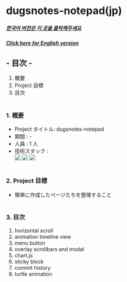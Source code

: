 # dugsnotes-notepad(jp)

##### [한국어 버전은 이 곳을 클릭해주세요](README.md)

##### [Click here for English version](README_EN.md)

## - 目次 -

1. 概要
2. Project 目標
3. 目次
   </br>
   </br>

### 1. 概要

- Project タイトル: dugsnotes-notepad
- 期間 : -
- 人員 : 1 人
- 技術スタック : </br>
  <img src="https://img.shields.io/badge/HTML5-E34F26?style=for-the-badge&logo=HTML5&logoColor=white">
  <img src="https://img.shields.io/badge/CSS3-1572B6?style=for-the-badge&logo=CSS3&logoColor=white">
  <img src="https://img.shields.io/badge/Javascript-F7DF1E?style=for-the-badge&logo=Javascript&logoColor=white">
  </br>
  </br>

### 2. Project 目標

- 簡単に作成したページたちを整理すること
  </br>
  </br>

### 3. 目次

1. horizontal scroll
2. animation timeline view
3. menu button
4. overlay scrollbars and modal
5. chart.js
6. sticky block
7. commit history
8. turtle animation
